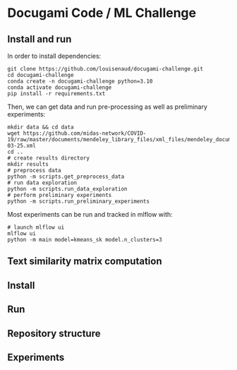 # Docugami Code / ML Challenge

## Install and run
In order to install dependencies:
```shell
git clone https://github.com/louisenaud/docugami-challenge.git
cd docugami-challenge
conda create -n docugami-challenge python=3.10
conda activate docugami-challenge
pip install -r requirements.txt
```
Then, we can get data and run pre-processing as well as preliminary experiments:
```shell
mkdir data && cd data
wget https://github.com/midas-network/COVID-19/raw/master/documents/mendeley_library_files/xml_files/mendeley_document_library_2020-03-25.xml
cd ..
# create results directory
mkdir results
# preprocess data
python -m scripts.get_preprocess_data
# run data exploration
python -m scripts.run_data_exploration
# perform preliminary experiments
python -m scripts.run_preliminary_experiments
```
Most experiments can be run and tracked in mlflow with:
```shell
# launch mlflow ui
mlflow ui
python -m main model=kmeans_sk model.n_clusters=3
```
## Text similarity matrix computation



## Install

## Run

## Repository structure


## Experiments
